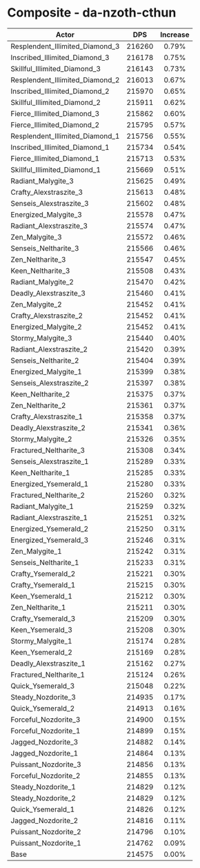 # Composite - da-nzoth-cthun
| Actor | DPS | Increase |
|---|:---:|:---:|
|Resplendent_Illimited_Diamond_3|216260|0.79%|
|Inscribed_Illimited_Diamond_3|216178|0.75%|
|Skillful_Illimited_Diamond_3|216143|0.73%|
|Resplendent_Illimited_Diamond_2|216013|0.67%|
|Inscribed_Illimited_Diamond_2|215970|0.65%|
|Skillful_Illimited_Diamond_2|215911|0.62%|
|Fierce_Illimited_Diamond_3|215862|0.60%|
|Fierce_Illimited_Diamond_2|215795|0.57%|
|Resplendent_Illimited_Diamond_1|215756|0.55%|
|Inscribed_Illimited_Diamond_1|215734|0.54%|
|Fierce_Illimited_Diamond_1|215713|0.53%|
|Skillful_Illimited_Diamond_1|215669|0.51%|
|Radiant_Malygite_3|215625|0.49%|
|Crafty_Alexstraszite_3|215613|0.48%|
|Senseis_Alexstraszite_3|215602|0.48%|
|Energized_Malygite_3|215578|0.47%|
|Radiant_Alexstraszite_3|215574|0.47%|
|Zen_Malygite_3|215572|0.46%|
|Senseis_Neltharite_3|215566|0.46%|
|Zen_Neltharite_3|215547|0.45%|
|Keen_Neltharite_3|215508|0.43%|
|Radiant_Malygite_2|215470|0.42%|
|Deadly_Alexstraszite_3|215460|0.41%|
|Zen_Malygite_2|215452|0.41%|
|Crafty_Alexstraszite_2|215452|0.41%|
|Energized_Malygite_2|215452|0.41%|
|Stormy_Malygite_3|215440|0.40%|
|Radiant_Alexstraszite_2|215420|0.39%|
|Senseis_Neltharite_2|215404|0.39%|
|Energized_Malygite_1|215399|0.38%|
|Senseis_Alexstraszite_2|215397|0.38%|
|Keen_Neltharite_2|215375|0.37%|
|Zen_Neltharite_2|215361|0.37%|
|Crafty_Alexstraszite_1|215358|0.37%|
|Deadly_Alexstraszite_2|215341|0.36%|
|Stormy_Malygite_2|215326|0.35%|
|Fractured_Neltharite_3|215308|0.34%|
|Senseis_Alexstraszite_1|215289|0.33%|
|Keen_Neltharite_1|215285|0.33%|
|Energized_Ysemerald_1|215280|0.33%|
|Fractured_Neltharite_2|215260|0.32%|
|Radiant_Malygite_1|215259|0.32%|
|Radiant_Alexstraszite_1|215251|0.32%|
|Energized_Ysemerald_2|215250|0.31%|
|Energized_Ysemerald_3|215246|0.31%|
|Zen_Malygite_1|215242|0.31%|
|Senseis_Neltharite_1|215233|0.31%|
|Crafty_Ysemerald_2|215221|0.30%|
|Crafty_Ysemerald_1|215215|0.30%|
|Keen_Ysemerald_1|215212|0.30%|
|Zen_Neltharite_1|215211|0.30%|
|Crafty_Ysemerald_3|215209|0.30%|
|Keen_Ysemerald_3|215208|0.30%|
|Stormy_Malygite_1|215174|0.28%|
|Keen_Ysemerald_2|215169|0.28%|
|Deadly_Alexstraszite_1|215162|0.27%|
|Fractured_Neltharite_1|215124|0.26%|
|Quick_Ysemerald_3|215048|0.22%|
|Steady_Nozdorite_3|214935|0.17%|
|Quick_Ysemerald_2|214913|0.16%|
|Forceful_Nozdorite_3|214900|0.15%|
|Forceful_Nozdorite_1|214899|0.15%|
|Jagged_Nozdorite_3|214882|0.14%|
|Jagged_Nozdorite_1|214864|0.13%|
|Puissant_Nozdorite_3|214856|0.13%|
|Forceful_Nozdorite_2|214855|0.13%|
|Steady_Nozdorite_1|214829|0.12%|
|Steady_Nozdorite_2|214829|0.12%|
|Quick_Ysemerald_1|214826|0.12%|
|Jagged_Nozdorite_2|214816|0.11%|
|Puissant_Nozdorite_2|214796|0.10%|
|Puissant_Nozdorite_1|214762|0.09%|
|Base|214575|0.00%|
